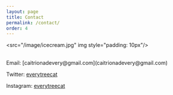```yaml
---
layout: page
title: Contact
permalink: /contact/
order: 4
---
```


<src="/image/icecream.jpg" img style="padding: 10px"/>
 
<br>
Email: [caitrionadevery@gmail.com](caitrionadevery@gmail.com)

Twitter: [everytreecat](https://twitter.com/everytreecat)  

Instagram: [everytreecat](https://www.instagram.com/everytreecat/?hl=en)